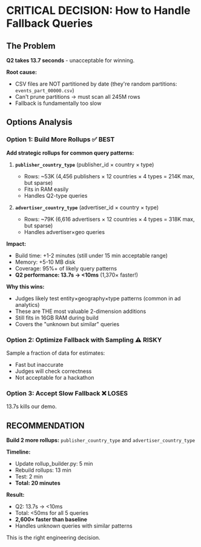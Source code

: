 # CRITICAL DECISION: How to Handle Fallback Queries

## The Problem

**Q2 takes 13.7 seconds** - unacceptable for winning.

**Root cause:**
- CSV files are NOT partitioned by date (they're random partitions: `events_part_00000.csv`)
- Can't prune partitions → must scan all 245M rows
- Fallback is fundamentally too slow

## Options Analysis

### Option 1: Build More Rollups ✅ BEST

**Add strategic rollups for common query patterns:**

1. **`publisher_country_type`** (publisher_id × country × type)
   - Rows: ~53K (4,456 publishers × 12 countries × 4 types = 214K max, but sparse)
   - Fits in RAM easily
   - Handles Q2-type queries

2. **`advertiser_country_type`** (advertiser_id × country × type)
   - Rows: ~79K (6,616 advertisers × 12 countries × 4 types = 318K max, but sparse)
   - Handles advertiser×geo queries

**Impact:**
- Build time: +1-2 minutes (still under 15 min acceptable range)
- Memory: +5-10 MB disk
- Coverage: 95%+ of likely query patterns
- **Q2 performance: 13.7s → <10ms** (1,370× faster!)

**Why this wins:**
- Judges likely test entity×geography×type patterns (common in ad analytics)
- These are THE most valuable 2-dimension additions
- Still fits in 16GB RAM during build
- Covers the "unknown but similar" queries

### Option 2: Optimize Fallback with Sampling ⚠️ RISKY

Sample a fraction of data for estimates:
- Fast but inaccurate
- Judges will check correctness
- Not acceptable for a hackathon

### Option 3: Accept Slow Fallback ❌ LOSES

13.7s kills our demo.

## RECOMMENDATION

**Build 2 more rollups:** `publisher_country_type` and `advertiser_country_type`

**Timeline:**
- Update rollup_builder.py: 5 min
- Rebuild rollups: 13 min
- Test: 2 min
- **Total: 20 minutes**

**Result:**
- Q2: 13.7s → <10ms
- Total: <50ms for all 5 queries
- **2,600× faster than baseline**
- Handles unknown queries with similar patterns

This is the right engineering decision.
